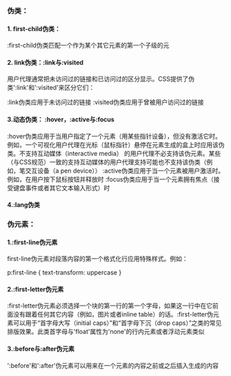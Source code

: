 
<h3>伪类：</h3>
<h4>1. first-child伪类：</h4>
:first-child伪类匹配一个作为某个其它元素的第一个子级的元

<h4>2. link伪类：:link与:visited</h4>
用户代理通常把未访问过的链接和已访问过的区分显示。CSS提供了伪类':link'和':visited'来区分它们：

:link伪类应用于未访问过的链接
:visited伪类应用于曾被用户访问过的链接

<h4>3.动态伪类： :hover，:active与:focus</h4>
:hover伪类应用于当用户指定了一个元素（用某些指针设备），但没有激活它时。例如，一个可视化用户代理在光标（鼠标指针）悬停在元素生成的盒上时应用该伪类。不支持互动媒体（interactive media） 的用户代理不必支持该伪元素。某些（与CSS规范）一致的支持互动媒体的用户代理支持可能也不支持该伪类（例如，笔交互设备（a pen device））
:active伪类应用于当一个元素被用户激活时。例如，在用户按下鼠标按钮并释放时
:focus伪类应用于当一个元素拥有焦点（接受键盘事件或者其它文本输入形式）时
<h4>4.:lang伪类</h4>

<h3>伪元素：</h3>

<h4>1.:first-line伪元素</h4>
first-line伪元素对段落内容的第一个格式化行应用特殊样式。例如：

p:first-line { text-transform: uppercase }

<h4>2.:first-letter伪元素</h4>
:first-letter伪元素必须选择一个块的第一行的第一个字母，如果这一行中在它前面没有跟着任何其它内容（例如，图片或者inline table）的话。:first-letter伪元素可以用于“首字母大写（initial caps）”和“首字母下沉（drop caps）”之类的常见排版效果。此类首字母与'float'属性为'none'的行内元素或者浮动元素类似

<h4>3.:before与:after伪元素</h4>

':before'和':after'伪元素可以用来在一个元素的内容之前或之后插入生成的内容



